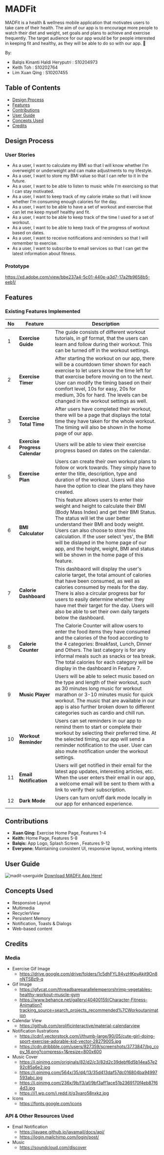 # MADFit 

MADFit is a health & wellness mobile application that motivates users to take care of their health. The aim of our app is to encourage more people to watch their diet and weight, set goals and plans to achieve and exercise frequently. The target audience for our app would be for people interested in keeping fit and healthy, as they will be able to do so with our app. :muscle:

By:
* Balqis Kinanti Haldi Heryputri : S10204973
* Keith Toh : S10202764
* Lim Xuan Qing : S10207455

## Table of Contents
* [Design Process](https://github.com/Balqiskinanti/MADFit#design-process)
* [Features](https://github.com/Balqiskinanti/MADFit#features)
* [Contributions](https://github.com/Balqiskinanti/MADFit#contributions)
* [User Guide](https://github.com/Balqiskinanti/MADFit#user-guide)
* [Concepts Used](https://github.com/Balqiskinanti/MADFit#concepts-used)
* [Credits](https://github.com/Balqiskinanti/MADFit#credits)

## Design Process
### User Stories
* As a user, I want to calculate my BMI so that I will know whether I'm overweight or underweight and can make adjustments to my lifestyle.
* As a user, I want to store my BMI value so that I can refer to it in the future.
* As a user, I want to be able to listen to music while I'm exercising so that I can stay motivated.
* As a user, I want to keep track of my calorie intake so that I will know whether I'm consuming enough calories for the day.
* As a user, I want to be able to have a set of workout and exercise that can let me keep myself healthy and fit.
* As a user, I want to be able to keep track of the time I used for a set of workout.
* As a user, I want to be able to keep track of the progress of workout based on dates.
* As a user, I want to receive notifications and reminders so that I will remember to exercise.
* As a user, I want to subscribe to email services so that I can get the latest information about fitness.

### Prototype
https://xd.adobe.com/view/bbe237a4-5c01-440e-a3d7-17a2fb9658b5-eeb1/

## Features
### Existing Features Implemented
No | Feature | Description
------------ | ------------ | ------------
1 |__Exercise Guide__ | The guide consists of different workout tutorials, in gif format, that the users can learn and follow during their workout. This can be turned off in the workout settings.
2 | __Exercise Timer__ | After starting the workout on our app, there will be a countdown timer shown for each exercise to let users know the time left for that exercise before moving on to the next. User can modify the timing based on their comfort level, 10s for easy, 20s for medium, 30s for hard. The levels can be changed in the workout settings as well.
3 | __Exercise Total Time__ |  After users have completed their workout, there will be a page that displays the total time they have taken for the whole workout. The timing will also be shown in the home page of our app.
4 | __Exercise Progress Calendar__ | Users will be able to view their exercise progress based on dates on the calendar. 
5 | __Exercise Plan__ | Users can create their own workout plans to follow or work towards. They simply have to enter the title, description, type and duration of the workout. Users will also have the option to clear the plans they have created.
6 | __BMI Calculator__ | This feature allows users to enter their weight and height to calculate their BMI (Body Mass Index) and get their BMI Status. The status will let the user better understand their BMI and body weight. Users can also choose to store this calculation. If the user select 'yes', the BMI will be dislayed in the home page of our app, and the height, weight, BMI and status will be shown in the home page of this feature.
7 | __Calorie Dashboard__ | This dashbaord will display the user's calorie target, the total amount of calories that have been consumed, as well as calories consumed by meals for the day. There is also a circular progress bar for users to easily determine whether they have met their target for the day. Users will also be able to set their own daily targets below the dashboard.
8 | __Calorie Counter__ | The Calorie Counter will allow users to enter the food items they have consumed and the calories of the food according to the 4 categories: Breakfast, Lunch, Dinner and Others. The last category is for any informal meals such as snacks or tea break. The total calories for each category will be display in the dashboard in Feature 7.
9 | __Music Player__ | Users will be able to select music based on the type and length of their workout, such as 30 minutes long music for workout marathon or 3-10 minutes music for quick workout. The music that are available in our app is also further broken down to different categories such as cardio and chill run. 
10 | __Workout Reminder__ | Users can set reminders in our app to remind them to start or complete their workout by selecting their preferred time. At the selected timing, our app will send a reminder notification to the user. User can also mute notification under the workout settings.
11 | __Email Notification__ | Users will get notified in their email for the latest app updates, interesting articles, etc. When the user enters their email in our app, a welcome email will be sent to them with a link to verify their subscription. 
12 | __Dark Mode__ | Users can turn on/off dark mode locally in our app for enhanced experience.

## Contributions
* __Xuan Qing:__ Exercise Home Page, Features 1-4
* __Keith:__ Home Page, Features 5-8
* __Balqis:__ App Logo, Splash Screen , Features 9-12
* __Everyone:__ Maintaining consistent UI, responsive layout, working intents

## User Guide
![madit-userguide](https://user-images.githubusercontent.com/72959939/127746610-190f793b-92b0-410a-a84c-41b76965b122.jpg)
[Download MADFit App Here!](https://play.google.com/store/apps/details?id=sg.edu.np.mad.madfit)

## Concepts Used
* Responsive Layout
* Multimedia
* RecyclerView
* Persistent Memory 
* Notification, Toasts & Dialogs
* Web-based content

## Credits
### Media
* Exercise Gif Image
  * https://drive.google.com/drive/folders/1c5dhFYL94yzHKpyAkjt9On8nNTSBz9-q
* Gif Image
  * https://gfycat.com/threadbareparallelemperorshrimp-vegetables-healthy-workout-muscle-gym
  * https://www.behance.net/gallery/40400159/Character-Fitness-Animation?tracking_source=search_projects_recommended%7CWorkoutanimation
* Calendar View
  * https://github.com/prolificinteractive/material-calendarview
* Notification llustrations
    * https://cdn1.vectorstock.com/i/thumb-large/90/05/cute-girl-doing-sport-exercise-adorable-kid-vector-28279005.jpg
    * https://cdn.dribbble.com/users/827359/screenshots/3773847/bg_copy_16.png?compress=1&resize=800x600
* Music Cover
    * https://i.pinimg.com/originals/82/d2/c3/82d2c39debf6d5b14ea57e292c85a6e2.jpg
    * https://i.pinimg.com/564x/35/d4/13/35d413daf57dc016804ba94997593abc.jpg
    * https://i.pinimg.com/236x/9b/f3/af/9bf3aff1ace51b2369170f4eb87f64d3.jpg
    * https://i1.wp.com/i.redd.it/q3varo58nxkz.jpg
* Icons
    * https://fonts.google.com/icons

### API & Other Resources Used
* Email Notification
    * https://javaee.github.io/javamail/docs/api/
    * https://login.mailchimp.com/login/post/
* Music
    * https://soundcloud.com/discover
